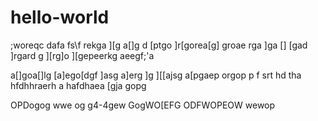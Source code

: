 # hello-world
;woreqc
dafa
fs\f
rekga
][g
a[]g
d
[ptgo
]r[gorea[g]
groae
rga
]ga
[]
[gad
]rgard
g
][rg]o
][gepeerkg
aeegf;'a

a[]goa[]lg
[a]ego[dgf
]asg
a]erg
]g
][[ajsg
a[pgaep
orgop
p
f
srt
hd
tha
hfdhhraerh
a
hafdhaea
[gja
gopg

OPDogog
wwe
og
g4-4gew
GogWO[EFG
ODFWOPEOW
wewop
